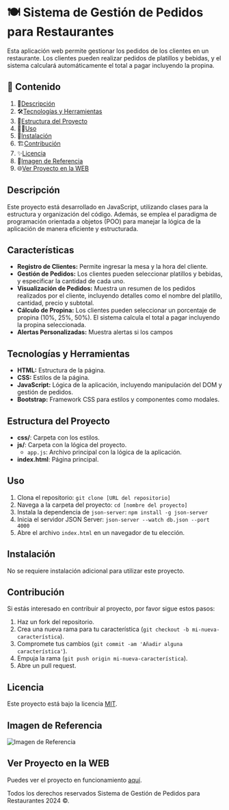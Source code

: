 # 🍽️ Sistema de Gestión de Pedidos para Restaurantes

Esta aplicación web permite gestionar los pedidos de los clientes en un restaurante. Los clientes pueden realizar pedidos de platillos y bebidas, y el sistema calculará automáticamente el total a pagar incluyendo la propina.

## 🎯 Contenido

1. 📝[Descripción](#descripción)
2. 🛠️[Tecnologías y Herramientas](#tecnologías-y-herramientas)
3. 🚀[Estructura del Proyecto](#estructura-del-proyecto)
4. 🧑‍💻[Uso](#uso)
5. 📌[Instalación](#instalación)
6. 🏗️[Contribución](#contribución)
7. ✨[Licencia](#licencia)
8. 🙈[Imagen de Referencia](#imagen-de-referencia)
9. 🌐[Ver Proyecto en la WEB](#ver-proyecto-en-la-web)

## Descripción

Este proyecto está desarrollado en JavaScript, utilizando clases para la estructura y organización del código. Además, se emplea el paradigma de programación orientada a objetos (POO) para manejar la lógica de la aplicación de manera eficiente y estructurada.

## Características

- **Registro de Clientes:** Permite ingresar la mesa y la hora del cliente.
- **Gestión de Pedidos:** Los clientes pueden seleccionar platillos y bebidas, y especificar la cantidad de cada uno.
- **Visualización de Pedidos:** Muestra un resumen de los pedidos realizados por el cliente, incluyendo detalles como el nombre del platillo, cantidad, precio y subtotal.
- **Cálculo de Propina:** Los clientes pueden seleccionar un porcentaje de propina (10%, 25%, 50%). El sistema calcula el total a pagar incluyendo la propina seleccionada.
- **Alertas Personalizadas:** Muestra alertas si los campos

## Tecnologías y Herramientas

- **HTML:** Estructura de la página.
- **CSS:** Estilos de la página.
- **JavaScript:** Lógica de la aplicación, incluyendo manipulación del DOM y gestión de pedidos.
- **Bootstrap:** Framework CSS para estilos y componentes como modales.

## Estructura del Proyecto

- **css/**: Carpeta con los estilos.
- **js/**: Carpeta con la lógica del proyecto.
  - `app.js`: Archivo principal con la lógica de la aplicación.
- **index.html**: Página principal.

## Uso

1. Clona el repositorio: `git clone [URL del repositorio]`
2. Navega a la carpeta del proyecto: `cd [nombre del proyecto]`
3. Instala la dependencia de `json-server`: `npm install -g json-server`
4. Inicia el servidor JSON Server: `json-server --watch db.json --port 4000`
5. Abre el archivo `index.html` en un navegador de tu elección.

## Instalación

No se requiere instalación adicional para utilizar este proyecto.

## Contribución

Si estás interesado en contribuir al proyecto, por favor sigue estos pasos:

1. Haz un fork del repositorio.
2. Crea una nueva rama para tu característica (`git checkout -b mi-nueva-característica`).
3. Compromete tus cambios (`git commit -am 'Añadir alguna característica'`).
4. Empuja la rama (`git push origin mi-nueva-característica`).
5. Abre un pull request.

## Licencia

Este proyecto está bajo la licencia [MIT](https://opensource.org/licenses/MIT).

## Imagen de Referencia

![Imagen de Referencia](https://i.postimg.cc/7ZCrV008/Calular-propina.png)

## Ver Proyecto en la WEB

Puedes ver el proyecto en funcionamiento [aquí](https://jmatochepascual.github.io/Calculadora-de-propinas/).

Todos los derechos reservados Sistema de Gestión de Pedidos para Restaurantes 2024 ©.
